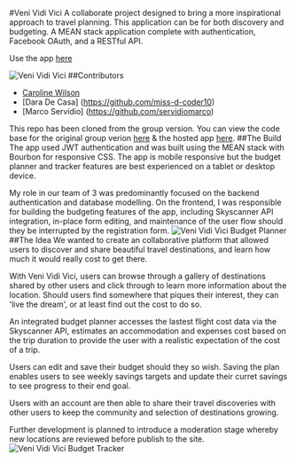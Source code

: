 #Veni Vidi Vici
A collaborate project designed to bring a more inspirational approach to travel planning. This application can be for both discovery and budgeting. A MEAN stack application complete with authentication, Facebook OAuth, and a RESTful API.

Use the app [here](http://veni-vidi-vici-cw.herokuapp.com/)

![Veni Vidi Vici](https://veni-vidi-vici-cw.herokuapp.com/images/veni-multi-screen.png)
##Contributors

* [Caroline Wilson](https://github.com/carolinewilson/venividivici-cw)
* [Dara De Casa] (https://github.com/miss-d-coder10)
* [Marco Servidio] (https://github.com/servidiomarco)

This repo has been cloned from the group version. You can view the code base for the original group verion [here](https://github.com/carolinewilson/Veni-Vidi-Vici) & the hosted app [here](veni-vidi-vici.herokuapp.com/).
##The Build
The app used JWT authentication and was built using the MEAN stack with Bourbon for responsive CSS. The app is mobile responsive but the budget planner and tracker features are best experienced on a tablet or desktop device.

My role in our team of 3 was predominantly focused on the backend authentication and database modelling. On the frontend, I was responsible for building the budgeting features of the app, including Skyscanner API integration, in-place form editing, and maintenance of the user flow should they be interrupted by the registration form.
![Veni Vidi Vici Budget Planner](http://veni-vidi-vici-cw.herokuapp.com/images/budget-planner.png)
##The Idea
We wanted to create an collaborative platform that allowed users to discover and share beautiful travel destinations, and learn how much it would really cost to get there.

With Veni Vidi Vici, users can browse through a gallery of destinations shared by other users and click through to learn more information about the location. Should users find somewhere that piques their interest, they can 'live the dream', or at least find out the cost to do so. 

An integrated budget planner accesses the lastest flight cost data via the Skyscanner API, estimates an accommodation and expenses cost based on the trip duration to provide the user with a realistic expectation of the cost of a trip. 

Users can edit and save their budget should they so wish. Saving the plan enables users to see weekly savings targets and update their curret savings to see progress to their end goal.

Users with an account are then able to share their travel discoveries with other users to keep the community and selection of destinations growing. 

Further development is planned to introduce a moderation stage whereby new locations are reviewed before publish to the site.
![Veni Vidi Vici Budget Tracker](http://veni-vidi-vici-cw.herokuapp.com/images/budget-tracker.png)
